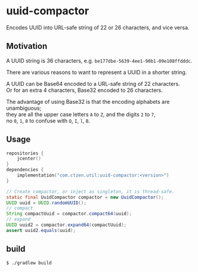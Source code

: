 # uuid-compactor

Encodes UUID into URL-safe string of 22 or 26 characters, and vice versa.

## Motivation

A UUID string is 36 characters, e.g. `be177dbe-5639-4ee1-90b1-09e108ffdddc`.

There are various reasons to want to represent a UUID in a shorter string.

A UUID can be Base64 encoded to a URL-safe string of 22 characters.<br />
Or for an extra 4 characters, Base32 encoded to 26 characters.

The advantage of using Base32 is that the encoding alphabets are unambiguous;<br />
they are all the upper case letters `A` to `Z`, and the digits `2` to `7`,<br />
no `0`, `1`, `8` to confuse with `O`, `I`, `l`, `B`.

## Usage

```kotlin
repositories {
    jcenter()
}
dependencies {
    implementation("com.ctzen.util:uuid-compactor:<version>")
}
```

```java
// Create compactor, or inject as singleton, it is thread-safe.
static final UuidCompactor compactor = new UuidCompactor();
UUID uuid = UUID.randomUUID();
// compact
String compactUuid = compactor.compact64(uuid);
// expand
UUID uuid2 = compactor.expand64(compactUuid);
assert uuid2.equals(uuid);
```

## build

```bash
$ ./gradlew build 
```
